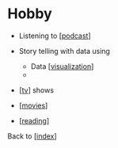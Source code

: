 # Hobby

- Listening to [[podcast]]
- Story telling with data using

  - Data [[visualization]]
  -

- [[tv]] shows
- [[movies]]
- [[reading]]

Back to [[index]]

[//begin]: # "Autogenerated link references for markdown compatibility"
[podcast]: podcast.md "Podcast"
[visualization]: visualization.md "Data Visualization"
[tv]: tv.md "TV Shows"
[movies]: movies.md "Movies"
[reading]: reading.md "Reading"
[index]: index.md "index"
[//end]: # "Autogenerated link references"
